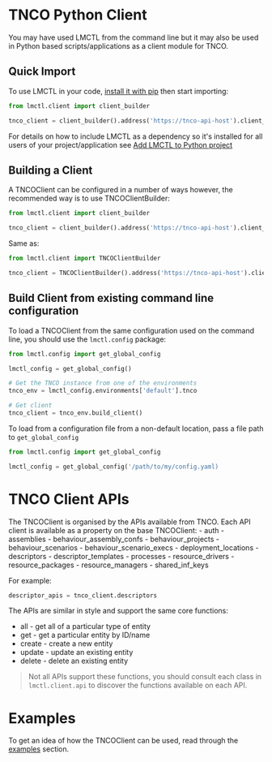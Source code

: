 # TNCO Python Client

You may have used LMCTL from the command line but it may also be used in Python based scripts/applications as a client module for TNCO.

## Quick Import

To use LMCTL in your code, [install it with pip](../install.md) then start importing:

```python
from lmctl.client import client_builder

tnco_client = client_builder().address('https://tnco-api-host').client_credentials_auth('LmClient', 'admin').build()
```

For details on how to include LMCTL as a dependency so it's installed for all users of your project/application see [Add LMCTL to Python project](add-to-python-project.md)

## Building a Client

A TNCOClient can be configured in a number of ways however, the recommended way is to use TNCOClientBuilder:

```python
from lmctl.client import client_builder

tnco_client = client_builder().address('https://tnco-api-host').client_credentials_auth('LmClient', 'admin').build()
```

Same as:

```python
from lmctl.client import TNCOClientBuilder

tnco_client = TNCOClientBuilder().address('https://tnco-api-host').client_credentials_auth('LmClient', 'admin').build()
```

## Build Client from existing command line configuration

To load a TNCOClient from the same configuration used on the command line, you should use the `lmctl.config` package:

```python
from lmctl.config import get_global_config

lmctl_config = get_global_config()

# Get the TNCO instance from one of the environments
tnco_env = lmctl_config.environments['default'].tnco

# Get client
tnco_client = tnco_env.build_client()
```

To load from a configuration file from a non-default location, pass a file path to `get_global_config`

```python
from lmctl.config import get_global_config

lmctl_config = get_global_config('/path/to/my/config.yaml)
```

# TNCO Client APIs

The TNCOClient is organised by the APIs available from TNCO. Each API client is available as a property on the base TNCOClient:
    - auth
    - assemblies
    - behaviour_assembly_confs
    - behaviour_projects
    - behaviour_scenarios
    - behaviour_scenario_execs
    - deployment_locations
    - descriptors
    - descriptor_templates
    - processes
    - resource_drivers
    - resource_packages
    - resource_managers
    - shared_inf_keys

For example:

```python
descriptor_apis = tnco_client.descriptors
```

The APIs are similar in style and support the same core functions: 

- all - get all of a particular type of entity
- get - get a particular entity by ID/name
- create - create a new entity
- update - update an existing entity
- delete - delete an existing entity

> Not all APIs support these functions, you should consult each class in `lmctl.client.api` to discover the functions available on each API.

# Examples

To get an idea of how the TNCOClient can be used, read through the [examples](examples.md) section.